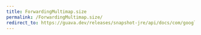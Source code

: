 ```yaml
---
title: ForwardingMultimap.size
permalink: /ForwardingMultimap.size/
redirect_to: https://guava.dev/releases/snapshot-jre/api/docs/com/google/common/collect/ForwardingMultimap.html#size--
---
```

